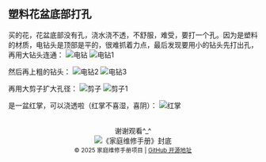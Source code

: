 ## 塑料花盆底部打孔
买的花，花盆底部没有孔，浇水浇不透，不舒服，难受，要打一个孔。因为是塑料的材质，电钻头是顶部是平的，很难抓着力点，最后发现要用小的钻头先打出孔，再用大钻头连通：
![电钻](../images/5-生活小技巧/08-塑料花盆底部打孔/电钻.webp)
![电钻1](../images/5-生活小技巧/08-塑料花盆底部打孔/电钻1.webp)

然后再上粗的钻头：
![电钻2](../images/5-生活小技巧/08-塑料花盆底部打孔/电钻2.webp)
![电钻3](../images/5-生活小技巧/08-塑料花盆底部打孔/电钻3.webp)

再用大剪子扩大孔径：
![剪子](../images/5-生活小技巧/08-塑料花盆底部打孔/剪子.webp)
![剪子1](../images/5-生活小技巧/08-塑料花盆底部打孔/剪子1.webp)

是一盆红掌，可以浇透啦（红掌不喜湿，喜阴）：
![红掌](../images/5-生活小技巧/08-塑料花盆底部打孔/红掌.webp)

<!-- 以下是添加的封底 -->
<br>
<div align="center">
谢谢观看^_^<br>
<img src="../images/covers/back_cover.jpg" alt="《家庭维修手册》封底">
</div>

<div align="center">
<small>© 2025 家庭维修手册项目 | <a href="https://github.com/sapchen/home-repair-manual">GitHub 开源地址</a></small>
</div>